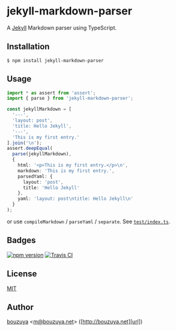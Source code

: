 # jekyll-markdown-parser

A [Jekyll](https://jekyllrb.com/) Markdown parser using TypeScript.

## Installation

```
$ npm install jekyll-markdown-parser
```

## Usage

```ts
import * as assert from 'assert';
import { parse } from 'jekyll-markdown-parser';

const jekyllMarkdown = [
  '---',
  'layout: post',
  'title: Hello Jekyll',
  '---',
  'This is my first entry.'
].join('\n');
assert.deepEqual(
  parse(jekyllMarkdown),
  {
    html: '<p>This is my first entry.</p>\n',
    markdown: 'This is my first entry.',
    parsedYaml: {
      layout: 'post',
      title: 'Hello Jekyll'
    },
    yaml: 'layout: post\ntitle: Hello Jekyll\n'
  }
);
```

or use `compileMarkdown` / `parseYaml` / `separate`. See [`test/index.ts`](test/index.ts).

## Badges

[![npm version][npm-badge-url]][npm-url]
[![Travis CI][travisci-badge-url]][travisci-url]

[npm-badge-url]: https://img.shields.io/npm/v/jekyll-markdown-parser.svg
[npm-url]: https://www.npmjs.com/package/jekyll-markdown-parser
[travisci-badge-url]: https://img.shields.io/travis/bouzuya/jekyll-markdown-parser.svg
[travisci-url]: https://travis-ci.org/bouzuya/jekyll-markdown-parser

## License

[MIT](LICENSE)

## Author

[bouzuya][user] &lt;[m@bouzuya.net][email]&gt; ([http://bouzuya.net][url])

[user]: https://github.com/bouzuya
[email]: mailto:m@bouzuya.net
[url]: http://bouzuya.net

